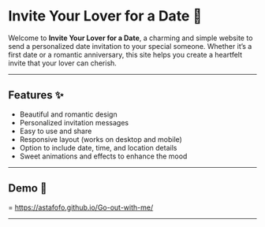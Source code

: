 # Invite Your Lover for a Date 💌

Welcome to **Invite Your Lover for a Date**, a charming and simple website to send a personalized date invitation to your special someone. Whether it’s a first date or a romantic anniversary, this site helps you create a heartfelt invite that your lover can cherish.

---

## Features ✨

- Beautiful and romantic design  
- Personalized invitation messages  
- Easy to use and share  
- Responsive layout (works on desktop and mobile)  
- Option to include date, time, and location details  
- Sweet animations and effects to enhance the mood  

---

## Demo 🎥

= https://astafofo.github.io/Go-out-with-me/

---
